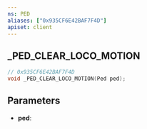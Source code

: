 ```yaml
---
ns: PED
aliases: ["0x935CF6E42BAF7F4D"]
apiset: client
---
```

## _PED_CLEAR_LOCO_MOTION

```c
// 0x935CF6E42BAF7F4D
void _PED_CLEAR_LOCO_MOTION(Ped ped);
```


## Parameters
* **ped**:



